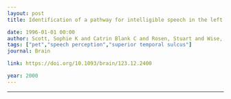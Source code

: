 ```yaml
---
layout: post
title: Identification of a pathway for intelligible speech in the left temporal lobe

date: 1996-01-01 00:00
author: Scott, Sophie K and Catrin Blank C and Rosen, Stuart and Wise, Richard JS
tags: ["pet","speech perception","superior temporal sulcus"]
journal: Brain

link: https://doi.org/10.1093/brain/123.12.2400

year: 2000
---
```

---